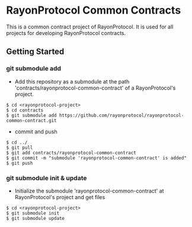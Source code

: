 # RayonProtocol Common Contracts

This is a common contract project of RayonProtocol. It is used for all projects for developing RayonProtocol contracts.

## Getting Started
### git submodule add

- Add this repository as a submodule at the path 'contracts/rayonprotocol-common-contract' of a RayonProtocol's project.

```
$ cd <rayonprotocol-project>
$ cd contracts
$ git submodule add https://github.com/rayonprotocol/rayonprotocol-common-contract.git
```

- commit and push

```
$ cd ../
$ git pull
$ git add contracts/rayonprotocol-common-contract
$ git commit -m "submodule 'rayonprotocol-common-contract' is added"
$ git push
```

### git submodule init & update

- Initialize the submodule 'rayonprotocol-common-contract' at RayonProtocol's project and get files

```
$ cd <rayonprotocol-project>
$ git submodule init
$ git submodule update
```
